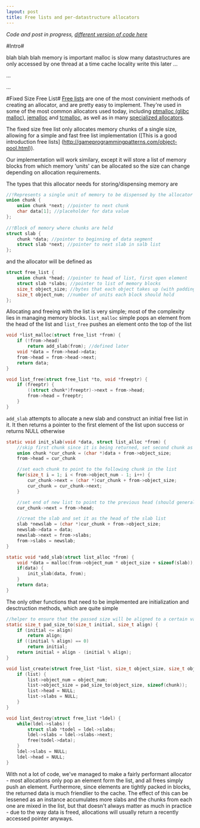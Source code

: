 ```yaml
---
layout: post
title: Free lists and per-datastructure allocators
---
```


*Code and post in progress, [different version of code here](https://github.com/schets/fast_alloc)*

#Intro#

blah blah blah memory is important malloc is slow many datastructures are only accessed by one thread at a time cache locality write this later ...

...

...


#Fixed Size Free List#
[Free lists](https://en.wikipedia.org/wiki/Free_list) are one of the most convinient methods of creating an allocator, and are pretty easy to implement. They're used in some of the most common allocators used today, including [ptmalloc (glibc malloc)](http://code.woboq.org/userspace/glibc/malloc), [jemalloc](http://www.canonware.com/jemalloc/) and [tcmalloc](http://goog-perftools.sourceforge.net/doc/tcmalloc.html), as well as in many [specialized allocators](http://gameprogrammingpatterns.com/object-pool.html).

The fixed size free list only allocates memory chunks of a single size, allowing for a simple and fast free list implementation ([This is a good introduction free lists] (http://gameprogrammingpatterns.com/object-pool.html)). 

Our implementation will work similary, except it will store a list of memory blocks from which memory 'units' can be allocated so the size can change depending on allocation requirements.

The types that this allocator needs for storing/dispensing memory are

```C
//!Represents a single unit of memory to be dispensed by the allocator
union chunk {
    union chunk *next; //pointer to next chunk
    char data[1]; //placeholder for data value
};
 
//!Block of memory where chunks are held
struct slab {
    chunk *data; //pointer to beginning of data segment
    struct slab *next; //pointer to next slab in salb list
};
```

and the allocator will be defined as

```C
struct free_list {
    union chunk *head; //pointer to head of list, first open element
    struct slab *slabs; //pointer to list of memory blocks
    size_t object_size; //bytes that each object takes up (with padding)
    size_t object_num; //number of units each block should hold
};
```

Allocating and freeing with the list is very simple; most of the complexity lies in managing memory blocks. ```list_malloc``` simple pops an element from the head of the list and ```list_free``` pushes an element onto the top of the list

```C
void *list_malloc(struct free_list *from) {
    if (!from->head)
        return add_slab(from); //defined later
    void *data = from->head->data;
    from->head = from->head->next;
    return data;
}

void list_free(struct free_list *to, void *freeptr) {
    if (freeptr) {
        ((struct chunk*)freeptr)->next = from->head;
        from->head = freeptr;
    }
}
```

```add_slab``` attempts to allocate a new slab and construct an initial free list in it. It then returns a pointer to the first element of the list upon success or returns NULL otherwise

```C
static void init_slab(void *data, struct list_alloc *from) {
    //skip first chunk since it is being returned, set second chunk as new head
    union chunk *cur_chunk = (char *)data + from->object_size;
    from->head = cur_chunk

    //set each chunk to point to the following chunk in the list
    for(size_t i = 1; i < from->object_num - 1; i++) {
        cur_chunk->next = (char *)cur_chunk + from->object_size;
        cur_chunk = cur_chunk->next;
    }

    //set end of new list to point to the previous head (should generally be NULL)
    cur_chunk->next = from->head;

    //creat the slab and set it as the head of the slab list
    slab *newslab = (char *)cur_chunk + from->object_size;
    newslab->data = data;
    newslab->next = from->slabs;
    from->slabs = newslab;
}

static void *add_slab(struct list_alloc *from) {
    void *data = malloc(from->object_num * object_size + sizeof(slab));
    if(data) {
        init_slab(data, from);
    }
    return data;
}
```

The only other functions that need to be implemented are initialization and desctruction methods, which are quite simple

```C
//helper to ensure that the passed size will be aligned to a certain value
static size_t pad_size_to(size_t initial, size_t align) {
    if (initial <= align)
        return align;
    if ((initial % align) == 0)
        return initial;
    return initial + align - (initial % align);
}

void list_create(struct free_list *list, size_t object_size, size_t object_num) {
    if (list) {
        list->object_num = object_num;
        list->object_size = pad_size_to(object_size, sizeof(chunk));
        list->head = NULL;
        list->slabs = NULL;
    }
}

void list_destroy(struct free_list *ldel) {
    while(ldel->slabs) {
        struct slab *todel = ldel->slabs;
        ldel->slabs = ldel->slabs->next;
        free(todel->data);
    }
    ldel->slabs = NULL;
    ldel->head = NULL;
}
```

With not a lot of code, we've managed to make a fairly performant allocator - most allocations only pop an element form the list, and all frees simply push an element.
Furthermore, since elements are tightly packed in blocks, the returned data is much friendlier to the cache. The effect of this can be lessened as an instance accumulates more slabs and the chunks from each one are mixed in the list, but that doesn't always matter as much in practice - due to the way data is freed, allocations will usually return a recently accessed pointer anyways.
